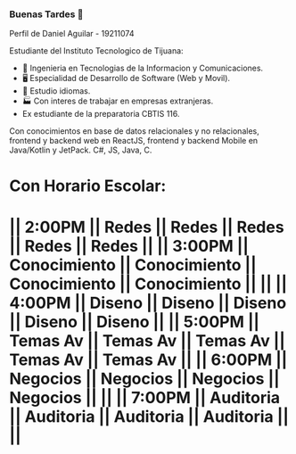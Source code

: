 ### Buenas Tardes 👋

Perfil de Daniel Aguilar - 19211074

Estudiante del Instituto Tecnologico de Tijuana:

- 📡 Ingenieria en Tecnologias de la Informacion y Comunicaciones.
- 🖥️  Especialidad de Desarrollo de Software (Web y Movil).
- 📕 Estudio idiomas.
- 🏭 Con interes de trabajar en empresas extranjeras.
- Ex estudiante de la preparatoria CBTIS 116.

Con conocimientos en base de datos relacionales y no relacionales, frontend y backend web en ReactJS, frontend y backend Mobile en Java/Kotlin y JetPack.
C#, JS, Java, C.

Con Horario Escolar:
=============================================================================================
|| 2:00PM  ||     Redes    ||     Redes    ||     Redes    ||     Redes    ||     Redes    ||
|| 3:00PM  || Conocimiento || Conocimiento || Conocimiento || Conocimiento ||              ||
|| 4:00PM  ||     Diseno   ||     Diseno   ||     Diseno   ||     Diseno   ||     Diseno   ||
|| 5:00PM  ||   Temas Av   ||   Temas Av   ||   Temas Av   ||   Temas Av   ||   Temas Av   ||
|| 6:00PM  ||   Negocios   ||   Negocios   ||   Negocios   ||   Negocios   ||              ||
|| 7:00PM  ||  Auditoria   ||  Auditoria   ||  Auditoria   ||  Auditoria   ||              ||
=============================================================================================
